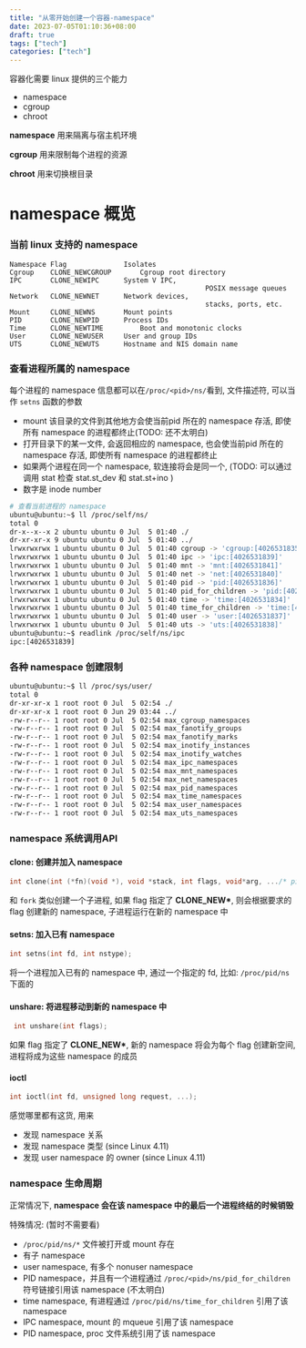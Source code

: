 ```yaml
---
title: "从零开始创建一个容器-namespace"
date: 2023-07-05T01:10:36+08:00
draft: true
tags: ["tech"]
categories: ["tech"]
---
```


容器化需要 linux 提供的三个能力

- namespace
- cgroup
- chroot

**namespace**     用来隔离与宿主机环境

**cgroup** 			 用来限制每个进程的资源

**chroot** 			 用来切换根目录



# namespace 概览

### 当前 linux 支持的 namespace

```
Namespace Flag              Isolates
Cgroup    CLONE_NEWCGROUP		Cgroup root directory
IPC       CLONE_NEWIPC      System V IPC,
       											POSIX message queues
Network   CLONE_NEWNET     	Network devices,
       											stacks, ports, etc.
Mount     CLONE_NEWNS       Mount points
PID       CLONE_NEWPID      Process IDs
Time      CLONE_NEWTIME			Boot and monotonic clocks
User      CLONE_NEWUSER     User and group IDs
UTS       CLONE_NEWUTS      Hostname and NIS domain name
```



### 查看进程所属的 namespace

每个进程的 namespace 信息都可以在`/proc/<pid>/ns/`看到, 文件描述符, 可以当作 `setns` 函数的参数

- mount 该目录的文件到其他地方会使当前pid 所在的 namespace 存活, 即使所有 namespace 的进程都终止(TODO: 还不太明白)
- 打开目录下的某一文件, 会返回相应的 namespace, 也会使当前pid 所在的 namespace 存活, 即使所有 namespace 的进程都终止
- 如果两个进程在同一个 namespace, 软连接将会是同一个, (TODO: 可以通过调用 stat 检查 stat.st_dev 和 stat.st+ino )
- 数字是 inode number

```bash
# 查看当前进程的 namespace
ubuntu@ubuntu:~$ ll /proc/self/ns/
total 0
dr-x--x--x 2 ubuntu ubuntu 0 Jul  5 01:40 ./
dr-xr-xr-x 9 ubuntu ubuntu 0 Jul  5 01:40 ../
lrwxrwxrwx 1 ubuntu ubuntu 0 Jul  5 01:40 cgroup -> 'cgroup:[4026531835]'
lrwxrwxrwx 1 ubuntu ubuntu 0 Jul  5 01:40 ipc -> 'ipc:[4026531839]'
lrwxrwxrwx 1 ubuntu ubuntu 0 Jul  5 01:40 mnt -> 'mnt:[4026531841]'
lrwxrwxrwx 1 ubuntu ubuntu 0 Jul  5 01:40 net -> 'net:[4026531840]'
lrwxrwxrwx 1 ubuntu ubuntu 0 Jul  5 01:40 pid -> 'pid:[4026531836]'
lrwxrwxrwx 1 ubuntu ubuntu 0 Jul  5 01:40 pid_for_children -> 'pid:[4026531836]'
lrwxrwxrwx 1 ubuntu ubuntu 0 Jul  5 01:40 time -> 'time:[4026531834]'
lrwxrwxrwx 1 ubuntu ubuntu 0 Jul  5 01:40 time_for_children -> 'time:[4026531834]'
lrwxrwxrwx 1 ubuntu ubuntu 0 Jul  5 01:40 user -> 'user:[4026531837]'
lrwxrwxrwx 1 ubuntu ubuntu 0 Jul  5 01:40 uts -> 'uts:[4026531838]'
ubuntu@ubuntu:~$ readlink /proc/self/ns/ipc
ipc:[4026531839]
```

### 各种 namespace 创建限制

```bash
ubuntu@ubuntu:~$ ll /proc/sys/user/
total 0
dr-xr-xr-x 1 root root 0 Jul  5 02:54 ./
dr-xr-xr-x 1 root root 0 Jun 29 03:44 ../
-rw-r--r-- 1 root root 0 Jul  5 02:54 max_cgroup_namespaces
-rw-r--r-- 1 root root 0 Jul  5 02:54 max_fanotify_groups
-rw-r--r-- 1 root root 0 Jul  5 02:54 max_fanotify_marks
-rw-r--r-- 1 root root 0 Jul  5 02:54 max_inotify_instances
-rw-r--r-- 1 root root 0 Jul  5 02:54 max_inotify_watches
-rw-r--r-- 1 root root 0 Jul  5 02:54 max_ipc_namespaces
-rw-r--r-- 1 root root 0 Jul  5 02:54 max_mnt_namespaces
-rw-r--r-- 1 root root 0 Jul  5 02:54 max_net_namespaces
-rw-r--r-- 1 root root 0 Jul  5 02:54 max_pid_namespaces
-rw-r--r-- 1 root root 0 Jul  5 02:54 max_time_namespaces
-rw-r--r-- 1 root root 0 Jul  5 02:54 max_user_namespaces
-rw-r--r-- 1 root root 0 Jul  5 02:54 max_uts_namespaces
```



### namespace 系统调用API

#### clone: 创建并加入 namespace

```c
int clone(int (*fn)(void *), void *stack, int flags, void*arg, .../* pid_t *parent_tid, void *tls, pid_t *child_tid */ );
```

和 `fork` 类似创建一个子进程, 如果 flag 指定了 **CLONE_NEW\***, 则会根据要求的 flag 创建新的 namespace, 子进程运行在新的 namespace 中

#### setns: 加入已有 namespace

```c
int setns(int fd, int nstype);
```

将一个进程加入已有的 namespace 中, 通过一个指定的 fd, 比如: `/proc/pid/ns`下面的

#### unshare: 将进程移动到新的 namespace 中

```c
 int unshare(int flags);
```

如果 flag 指定了 **CLONE_NEW\***, 新的 namespace 将会为每个 flag 创建新空间, 进程将成为这些 namespace 的成员

#### ioctl

```c
int ioctl(int fd, unsigned long request, ...);
```

感觉哪里都有这货, 用来

- 发现 namespace 关系
- 发现 namespace 类型 (since Linux 4.11)
- 发现 user namespace 的 owner (since Linux 4.11)



### namespace 生命周期

正常情况下, **namespace 会在该 namespace 中的最后一个进程终结的时候销毁**

特殊情况: (暂时不需要看)

- `/proc/pid/ns/*` 文件被打开或 mount 存在
- 有子 namespace
- user namespace, 有多个 nonuser namespace
- PID namespace，并且有一个进程通过 `/proc/<pid>/ns/pid_for_children` 符号链接引用该 namespace (不太明白)
- time namespace, 有进程通过 `/proc/pid/ns/time_for_children` 引用了该 namespace
- IPC namespace, mount 的 mqueue 引用了该 namespace
- PID namespace, proc 文件系统引用了该 namespace

